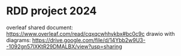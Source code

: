 # RDD project 2024
overleaf shared document: https://www.overleaf.com/read/cqxqcwhhykbx#bc0c9c
drawio with diagrams: https://drive.google.com/file/d/14Ybb2w9U3--1092gn57lXKtR29DMALBX/view?usp=sharing
